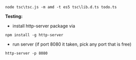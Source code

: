 ```
node tsc\tsc.js -m amd -t es5 tsc\lib.d.ts todo.ts
```

**Testing:**
- install http-server package via
 ```
 npm install -g http-server 
 ```
- run server (if port 8080 it taken, pick any port that is free)
 ```
 http-server -p 8080
 ```